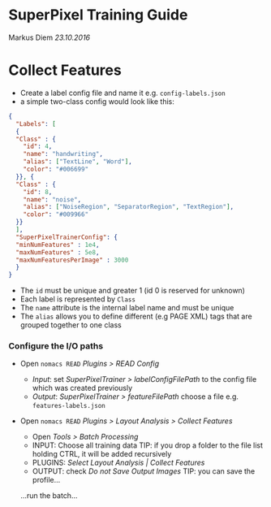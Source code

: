 # SuperPixel Training Guide
Markus Diem
_23.10.2016_

# Collect Features
- Create a label config file and name it e.g. ``config-labels.json``
- a simple two-class config would look like this:

```json
{
  "Labels": [
  {
  "Class" : {
    "id": 4,
    "name": "handwriting",
    "alias": ["TextLine", "Word"],
    "color": "#006699"
  }}, {
  "Class" : {
    "id": 8,
    "name": "noise",
    "alias": ["NoiseRegion", "SeparatorRegion", "TextRegion"],
    "color": "#009966"
  }}
  ],
  "SuperPixelTrainerConfig": {
  "minNumFeatures" : 1e4,
  "maxNumFeatures" : 5e8,
  "maxNumFeaturesPerImage" : 3000
  }
}
```

- The ``id`` must be unique and greater 1 (id 0 is reserved for unknown)
- Each label is represented by ``Class``
- The ``name`` attribute is the internal label name and must be unique
- The ``alias`` allows you to define different (e.g PAGE XML) tags
that are grouped together to one class

### Configure the I/O paths
- Open ``nomacs READ`` _Plugins > READ Config_
  - _Input_: set _SuperPixelTrainer > labelConfigFilePath_ to the config file which was created previously
  - _Output_: _SuperPixelTrainer > featureFilePath_ choose a file e.g. ``features-labels.json``
- Open ``nomacs READ`` _Plugins > Layout Analysis > Collect Features_
  - Open _Tools > Batch Processing_
  - INPUT: Choose all training data
  TIP: if you drop a folder to the file list holding CTRL, it will be added recursively
  - PLUGINS: _Select Layout Analysis | Collect Features_
  - OUTPUT: check _Do not Save Output Images_
  TIP: you can save the profile...

  ...run the batch...
